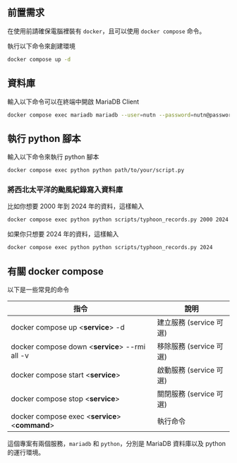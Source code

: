 ## 前置需求
在使用前請確保電腦裡裝有 `docker`，且可以使用 `docker compose` 命令。

執行以下命令來創建環境
```bash
docker compose up -d
```

## 資料庫
輸入以下命令可以在終端中開啟 MariaDB Client
```bash
docker compose exec mariadb mariadb --user=nutn --password=nutn@password nutn
```

## 執行 python 腳本
輸入以下命令來執行 python 腳本
```bash
docker compose exec python python path/to/your/script.py
```

### 將西北太平洋的颱風紀錄寫入資料庫
比如你想要 2000 年到 2024 年的資料，這樣輸入
```bash
docker compose exec python python scripts/typhoon_records.py 2000 2024
```
如果你只想要 2024 年的資料，這樣輸入
```bash
docker compose exec python python scripts/typhoon_records.py 2024
```

## 有關 docker compose
以下是一些常見的命令

| 指令 | 說明 |
| --- | --- |
| docker compose up &lt;**service**&gt; -d | 建立服務 (service 可選) |
| docker compose down &lt;**service**&gt; --rmi all -v| 移除服務 (service 可選) |
| docker compose start &lt;**service**&gt; | 啟動服務 (service 可選) |
| docker compose stop &lt;**service**&gt; | 關閉服務 (service 可選) |
| docker compose exec &lt;**service**&gt; &lt;**command**&gt; | 執行命令 |

這個專案有兩個服務，`mariadb` 和 `python`，分別是 MariaDB 資料庫以及 python 的運行環境。